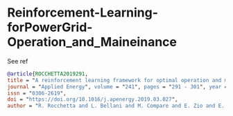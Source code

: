 # Reinforcement-Learning-forPowerGrid-Operation_and_Maineinance


See ref

``` bibtex
@article{ROCCHETTA2019291, 
title = "A reinforcement learning framework for optimal operation and maintenance of power grids",
journal = "Applied Energy", volume = "241", pages = "291 - 301", year = "2019",
issn = "0306-2619", 
doi = "https://doi.org/10.1016/j.apenergy.2019.03.027", 
author = "R. Rocchetta and L. Bellani and M. Compare and E. Zio and E. Patelli", }
```
